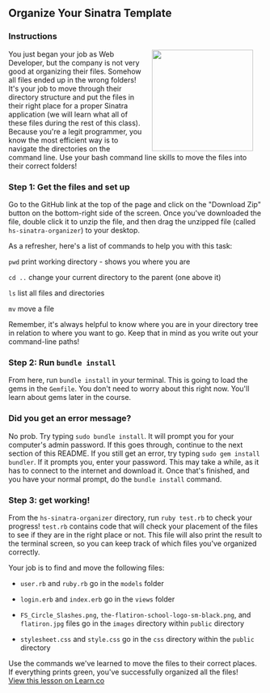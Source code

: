 ## Organize Your Sinatra Template

### Instructions
<img src="https://s3.amazonaws.com/after-school-assets/hacker.png" height="200" align="right" hspace="20"> 

You just began your job as Web Developer, but the company is not very good at organizing their files. Somehow all files ended up in the wrong folders! It's your job to move through their directory structure and put the files in their right place for a proper Sinatra application (we will learn what all of these files during the rest of this class). Because you're a legit programmer, you know the most efficient way is to navigate the directories on the command line. Use your bash command line skills to move the files into their correct folders!

### Step 1: Get the files and set up

Go to the GitHub link at the top of the page and click on the "Download Zip" button on the bottom-right side of the screen. Once you've downloaded the file, double click it to unzip the file, and then drag the unzipped file (called `hs-sinatra-organizer`) to your desktop.

As a refresher, here's a list of commands to help you with this task:

`pwd` print working directory - shows you where you are

`cd ..` change your current directory to the parent (one above it)

`ls` list all files and directories

`mv` move a file

Remember, it's always helpful to know where you are in your directory tree in relation to where you want to go. Keep that in mind as you write out your command-line paths!

### Step 2: Run `bundle install`

From here, run `bundle install` in your terminal. This is going to load the gems in the `Gemfile`. You don't need to worry about this right now. You'll learn about gems later in the course.

### Did you get an error message?

No prob. Try typing `sudo bundle install`. It will prompt you for your computer's admin password. If this goes through, continue to the next section of this README. If you still get an error, try typing `sudo gem install bundler`. If it prompts you, enter your password. This may take a while, as it has to connect to the internet and download it. Once that's finished, and you have your normal prompt, do the `bundle install` command.

### Step 3: get working!

From the `hs-sinatra-organizer` directory,  run `ruby test.rb` to check your progress! `test.rb` contains code that will check your placement of the files to see if they are in the right place or not. This file will also print the result to the terminal screen, so you can keep track of which files you've organized correctly.

Your job is to find and move the following files: 

+ `user.rb` and `ruby.rb` go in the `models` folder

+ `login.erb` and `index.erb`  go in the `views` folder

+ `FS_Circle_Slashes.png`, `the-flatiron-school-logo-sm-black.png`, and `flatiron.jpg` files go in the `images` directory within `public` directory

+ `stylesheet.css` and `style.css` go in the `css` directory within the `public` directory


Use the commands we've learned to move the files to their correct places. If everything prints green, you've successfully organized all the files!
<br>
<a href='https://learn.co/lessons/hs-sinatra-organizer' data-visibility='hidden'>View this lesson on Learn.co</a>
